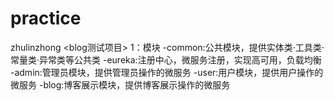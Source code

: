 # practice
zhulinzhong
<blog测试项目>
1：模块
  -common:公共模块，提供实体类·工具类·常量类·异常类等公共类
  -eureka:注册中心，微服务注册，实现高可用，负载均衡
  -admin:管理员模块，提供管理员操作的微服务
  -user:用户模块，提供用户操作的微服务
  -blog:博客展示模块，提供博客展示操作的微服务
